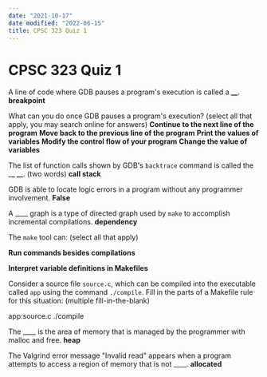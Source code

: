 ```yaml
---
date: "2021-10-17"
date modified: "2022-06-15"
title: CPSC 323 Quiz 1
---
```


# CPSC 323 Quiz 1
A line of code where GDB pauses a program's execution is called a **\_\_**.
**breakpoint**

What can you do once GDB pauses a program's execution? (select all that apply, you may search online for answers)
**Continue to the next line of the program**
**Move back to the previous line of the program**
**Print the values of variables**
**Modify the control flow of your program**
**Change the value of variables**

The list of function calls shown by GDB's `backtrace` command is called the \_**\_ \_\_**. (two words)
**call stack**

GDB is able to locate logic errors in a program without any programmer involvement.
**False**

A \_\_\_\_ graph is a type of directed graph used by `make` to accomplish incremental compilations.
**dependency**

The `make` tool can: (select all that apply)

**Run commands besides compilations**

**Interpret variable definitions in Makefiles**

Consider a source file `source.c`, which can be compiled into the executable called `app` using the command `./compile`. Fill in the parts of a Makefile rule for this situation: (multiple fill-in-the-blank)

app:source.c
./compile

The \_\_\_\_ is the area of memory that is managed by the programmer with malloc and free.
**heap**

The Valgrind error message "Invalid read" appears when a program attempts to access a region of memory that is not \_\_\_\_.
**allocated**
